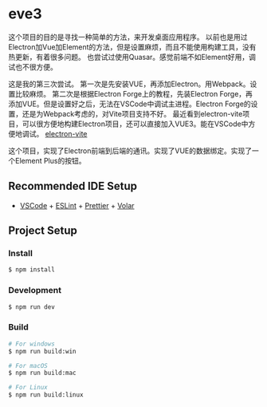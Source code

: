 # eve3

这个项目的目的是寻找一种简单的方法，来开发桌面应用程序。
以前也是用过Electron加Vue加Element的方法，但是设置麻烦，而且不能使用构建工具，没有热更新，有着很多问题。
也尝试过使用Quasar。感觉前端不如Element好用，调试也不很方便。

这是我的第三次尝试。
第一次是先安装VUE，再添加Electron。用Webpack。设置比较麻烦。
第二次是根据Electron Forge上的教程，先装Electron Forge，再添加VUE。但是设置好之后，无法在VSCode中调试主进程。Electron Forge的设置，还是为Webpack考虑的，对Vite项目支持不好。
最近看到electron-vite项目，可以很方便地构建Electron项目，还可以直接加入VUE3。能在VSCode中方便地调试。
[electron-vite](https://electron-vite.org/)

这个项目，实现了Electron前端到后端的通讯。实现了VUE的数据绑定。实现了一个Element Plus的按钮。

## Recommended IDE Setup

- [VSCode](https://code.visualstudio.com/) + [ESLint](https://marketplace.visualstudio.com/items?itemName=dbaeumer.vscode-eslint) + [Prettier](https://marketplace.visualstudio.com/items?itemName=esbenp.prettier-vscode) + [Volar](https://marketplace.visualstudio.com/items?itemName=Vue.volar)

## Project Setup

### Install

```bash
$ npm install
```

### Development

```bash
$ npm run dev
```

### Build

```bash
# For windows
$ npm run build:win

# For macOS
$ npm run build:mac

# For Linux
$ npm run build:linux
```
